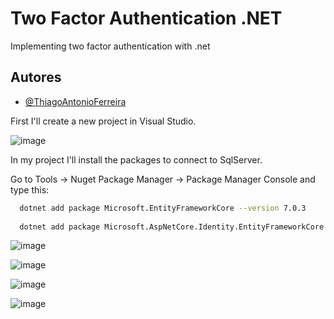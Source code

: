 
# Two Factor Authentication .NET

Implementing two factor authentication with .net 


## Autores

- [@ThiagoAntonioFerreira](https://github.com/ThiagoAntonioFerreira)

First I'll create a new project in Visual Studio.

![image](https://user-images.githubusercontent.com/2035948/222460693-91f0fea1-6a5a-4308-b76c-ce9c7b752fba.png)

In my project I'll install the packages to connect to SqlServer. 

Go to Tools -> Nuget Package Manager -> Package Manager Console and type this:

```bash
  dotnet add package Microsoft.EntityFrameworkCore --version 7.0.3
  
  dotnet add package Microsoft.AspNetCore.Identity.EntityFrameworkCore --version 7.0.3
```
![image](https://user-images.githubusercontent.com/2035948/223128715-f9f6e972-96fd-4c03-82b3-47a1b623f198.png)

![image](https://user-images.githubusercontent.com/2035948/223128800-b006d4df-23e5-4a53-9ffc-219aea037b63.png)

![image](https://user-images.githubusercontent.com/2035948/223128869-e84e6162-c4ef-46fd-af7a-1f59ff54ae24.png)

![image](https://user-images.githubusercontent.com/2035948/223128964-844c5892-0db5-4217-a203-0fb056f2822d.png)
